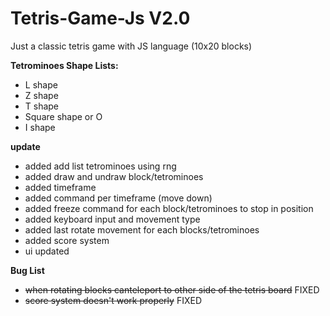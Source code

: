 # Tetris-Game-Js V2.0
Just a classic tetris game with JS language (10x20 blocks)

**Tetrominoes Shape Lists:**
- L shape
- Z shape
- T shape
- Square shape or O
- I shape

**update**
- added add list tetrominoes using rng
- added draw and undraw block/tetrominoes
- added timeframe
- added command per timeframe (move down)
- added freeze command for each block/tetrominoes to stop in position
- added keyboard input and movement type
- added last rotate movement for each blocks/tetrominoes
- added score system
- ui updated

**Bug List**
- ~~when rotating blocks canteleport to other side of the tetris board~~ FIXED
- ~~score system doesn't work properly~~ FIXED
